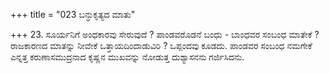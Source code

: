 +++
title = "023 ಬನ್ಧುಕೃತ್ಯದ ಮಾತು"

+++
23. ಸೂರ್ಯನಿಗೆ ಅಂಧಕಾರವು ಸೇರುವುದೆ ? ಪಾಂಡವರೊಡನೆ ಬಂಧು - ಬಾಂಧವರ ಸಂಬಂಧ ಮಾತೇಕೆ ? ರಾಜಕಾರಣದ ಮಾತನ್ನು ನೀವೇಕೆ ಒತ್ತಾಯದಿಂದಾಡುವಿರಿ ? ಒಪ್ಪಂದವು ಕೂಡದು. ಪಾಂಡವರ ಸಂಬಂಧ ನಮಗೇಕೆ ಎನ್ನತ್ತ ಕರುಣಾಸಮುದ್ರನಾದ ಕೃಷ್ಣನ ಮುಖವನ್ನು ನೋಡುತ್ತ ದುಶ್ಯಾಸನನು ಗರ್ಜಿಸಿದನು.